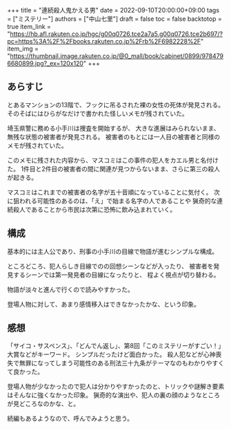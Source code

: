 +++
title = "連続殺人鬼かえる男"
date = 2022-09-10T20:00:00+09:00
tags = ["ミステリー"]
authors = ["中山七里"]
draft = false
toc = false
backtotop = true
item_link = "https://hb.afl.rakuten.co.jp/hgc/g00q0726.tce2a7a5.g00q0726.tce2b697/?pc=https%3A%2F%2Fbooks.rakuten.co.jp%2Frb%2F6982228%2F"
item_img = "https://thumbnail.image.rakuten.co.jp/@0_mall/book/cabinet/0899/9784796680899.jpg?_ex=120x120"
+++

## あらすじ
とあるマンションの13階で、フックに吊るされた裸の女性の死体が発見される。
そのそばにはひらがなだけで書かれた怪しいメモが残されていた。

埼玉県警に務める小手川は捜査を開始するが、
大きな進展はみられないまま、無残な状態の被害者が発見される。
被害者のもとには一人目の被害者と同様のメモが残されていた。

このメモに残された内容から、マスコミはこの事件の犯人をカエル男と名付けた。
1件目と2件目の被害者の間に関連が見つからないまま、さらに第三の殺人が起きる。

マスコミはこれまでの被害者の名字が五十音順になっていることに気付く。
次に狙われる可能性のあるのは、「え」で始まる名字の人であることや
猟奇的な連続殺人であることから市民は次第に恐怖に飲み込まれていく。

## 構成
基本的には主人公であり、刑事の小手川の目線で物語が進むシンプルな構成。

ところどころ、犯人らしき目線でのの回想シーンなどが入ったり、
被害者を発見するシーンでは第一発見者の目線になったりと、
程よく視点が切り替わる。

物語が淡々と進んで行くので読みやすかった。

登場人物に対して、あまり感情移入はできなかったかな、という印象。

## 感想
「サイコ・サスペンス」、「どんでん返し」、第8回「このミステリーがすごい！」大賞などがキーワード。
シンプルだったけど面白かった。
殺人犯などが心神喪失で無罪になってしまう可能性のある刑法三十九条がテーマなのもわかりやすくて良かった。

登場人物が少なかったので犯人は分かりやすかったのと、トリックや謎解き要素はそんなに強くなかった印象。
猟奇的な演出や、犯人の裏の顔のようなところが見どころなのかな、と。

続編もあるようなので、呼んでみようと思う。
